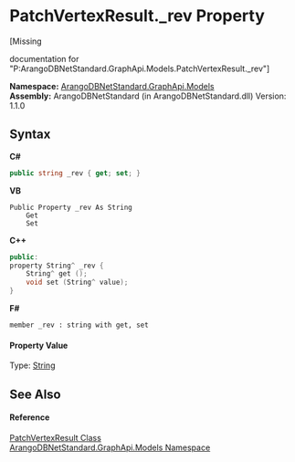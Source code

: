 # PatchVertexResult._rev Property 
 

\[Missing <summary> documentation for "P:ArangoDBNetStandard.GraphApi.Models.PatchVertexResult._rev"\]

**Namespace:**&nbsp;<a href="6fb2338d-d8f7-f9c1-2056-1702fe9bf954">ArangoDBNetStandard.GraphApi.Models</a><br />**Assembly:**&nbsp;ArangoDBNetStandard (in ArangoDBNetStandard.dll) Version: 1.1.0

## Syntax

**C#**<br />
``` C#
public string _rev { get; set; }
```

**VB**<br />
``` VB
Public Property _rev As String
	Get
	Set
```

**C++**<br />
``` C++
public:
property String^ _rev {
	String^ get ();
	void set (String^ value);
}
```

**F#**<br />
``` F#
member _rev : string with get, set

```


#### Property Value
Type: <a href="https://docs.microsoft.com/dotnet/api/system.string" target="_blank" rel="noopener noreferrer">String</a>

## See Also


#### Reference
<a href="8588c4b5-a3e3-6c13-1a9a-77995340a361">PatchVertexResult Class</a><br /><a href="6fb2338d-d8f7-f9c1-2056-1702fe9bf954">ArangoDBNetStandard.GraphApi.Models Namespace</a><br />